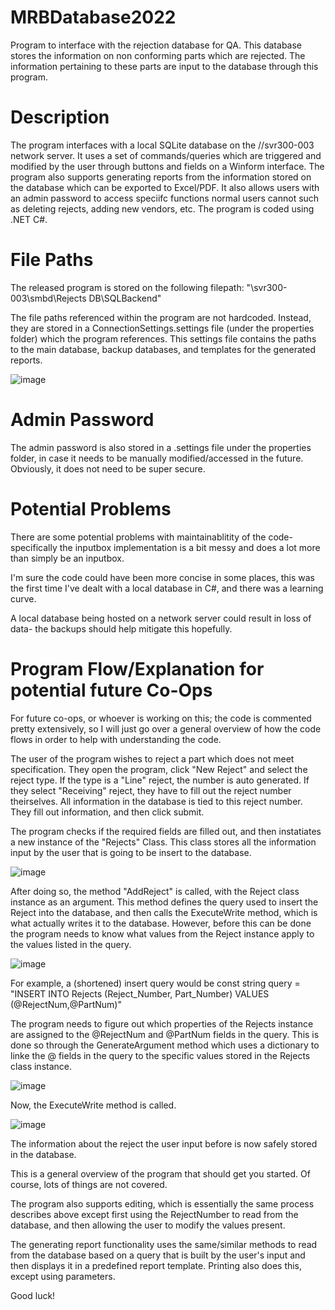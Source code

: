 # MRBDatabase2022
Program to interface with the rejection database for QA. This database stores the information on non conforming parts which are rejected. The information pertaining to these parts are input to the database through this program.

# Description
The program interfaces with a local SQLite database on the //svr300-003 network server. It uses a set of commands/queries which are triggered and modified by the user through buttons and fields on a Winform interface. The program also supports generating reports from the information stored on the database which can be exported to Excel/PDF. It also allows users with an admin password to access speciifc functions normal users cannot such as deleting rejects, adding new vendors, etc. The program is coded using .NET C#. 

# File Paths
The released program is stored on the following filepath: "\\svr300-003\smbd\Rejects DB\SQLBackend\"

The file paths referenced within the program are not hardcoded. Instead, they are stored in a ConnectionSettings.settings file (under the properties folder) which the program references. This settings file contains the paths to the main database, backup databases, and templates for the generated reports. 

![image](https://yghe.amzn.ykgw.net/storage/user/572/files/4f4491cd-0e0e-4534-9e43-2b47f452ea97)


# Admin Password

The admin password is also stored in a .settings file under the properties folder, in case it needs to be manually modified/accessed in the future. Obviously, it does not need to be super secure. 

# Potential Problems

There are some potential problems with maintainablitity of the code- specifically the inputbox implementation is a bit messy and does a lot more than simply be an inputbox. 

I'm sure the code could have been more concise in some places, this was the first time I've dealt with a local database in C#, and there was a learning curve.

A local database being hosted on a network server could result in loss of data- the backups should help mitigate this hopefully.

# Program Flow/Explanation for potential future Co-Ops

For future co-ops, or whoever is working on this; the code is commented pretty extensively, so I will just go over a general overview of how the code flows in order to help with understanding the code. 

The user of the program wishes to reject a part which does not meet specification. They open the program, click "New Reject" and select the reject type. If the type is a "Line" reject, the number is auto generated. If they select "Receiving" reject, they have to fill out the reject number theirselves. All information in the database is tied to this reject number. They fill out information, and then click submit. 

The program checks if the required fields are filled out, and then instatiates a new instance of the "Rejects" Class. This class stores all the information input by the user that is going to be insert to the database. 

![image](https://yghe.amzn.ykgw.net/storage/user/572/files/3dc73527-122c-467c-ad2c-e19d6d7d35c1)

After doing so, the method "AddReject" is called, with the Reject class instance as an argument. This method defines the query used to insert the Reject into the database, and then calls the ExecuteWrite method, which is what actually writes it to the database. However, before this can be done the program needs to know what values from the Reject instance apply to the values listed in the query. 

![image](https://yghe.amzn.ykgw.net/storage/user/572/files/37c470b5-eb64-4a4a-85d7-db9907cec694)


For example, a (shortened) insert query would be const string query = "INSERT INTO Rejects (Reject_Number, Part_Number) VALUES (@RejectNum,@PartNum)"

The program needs to figure out which properties of the Rejects instance are assigned to the @RejectNum and @PartNum fields in the query. This is done so through the GenerateArgument method which uses a dictionary to linke the @ fields in the query to the specific values stored in the Rejects class instance.

![image](https://yghe.amzn.ykgw.net/storage/user/572/files/394ecd73-b9a3-40bd-ba97-f382bf32e903)

Now, the ExecuteWrite method is called.

![image](https://yghe.amzn.ykgw.net/storage/user/572/files/78e5dab2-1ee9-4f63-a270-2dd23b8e173c)

The information about the reject the user input before is now safely stored in the database. 

This is a general overview of the program that should get you started. Of course, lots of things are not covered.

The program also supports editing, which is essentially the same process describes above except first using the RejectNumber to read from the database, and then allowing the user to modify the values present. 

The generating report functionality uses the same/similar methods to read from the database based on a query that is built by the user's input and then displays it in a predefined report template. Printing also does this, except using parameters.

Good luck! 
